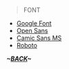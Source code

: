 >FONT

* [Google Font](https://fonts.google.com/)
* [Open Sans](https://www.opensans.com/)
* [Camic Sans MS](https://docs.microsoft.com/zh-cn/typography/font-list/comic-sans-ms)
* [Roboto](https://fonts.google.com/specimen/Roboto)


***~[BACK](../README.md)~***
